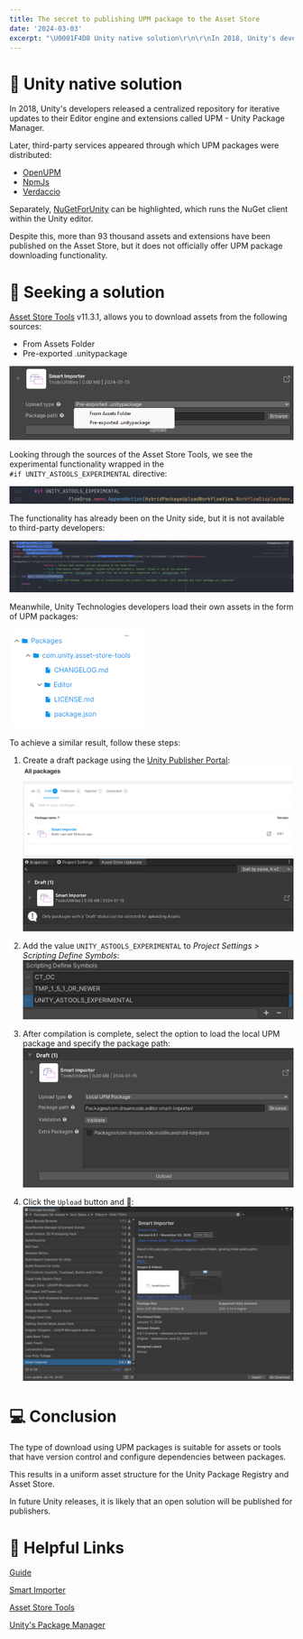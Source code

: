 ```yaml
---
title: The secret to publishing UPM package to the Asset Store
date: '2024-03-03'
excerpt: "\U0001F4D8 Unity native solution\r\n\r\nIn 2018, Unity's developers released a centralized repository for iterative updates to their Editor engine and extensions called UPM - Unity Package Manager.\r\n\r\nLater, t..."
---
```


# 📘 Unity native solution

In 2018, Unity's developers released a centralized repository for iterative updates to their Editor engine and extensions called UPM - Unity Package Manager.

Later, third-party services appeared through which UPM packages were distributed:

<ul>
  <li><a href="https://openupm.com/">OpenUPM</a></li>
  <li><a href="https://www.npmjs.com/">NpmJs</a></li>
  <li><a href="https://verdaccio.org/">Verdaccio</a></li>
</ul>

Separately, [NuGetForUnity](https://github.com/GlitchEnzo/NuGetForUnity) can be highlighted, which runs the NuGet client within the Unity editor.

Despite this, more than 93 thousand assets and extensions have been published on the Asset Store, but it does not officially offer UPM package downloading functionality.

# 🎯 Seeking a solution

[Asset Store Tools](https://assetstore.unity.com/packages/tools/utilities/asset-store-publishing-tools-115) v11.3.1, allows you to download assets from the following sources:

<ul>
  <li>From Assets Folder</li>
  <li>Pre-exported .unitypackage</li>
</ul>

![](/assets/img/posts/as-upload-type.png)

Looking through the sources of the Asset Store Tools, we see the experimental functionality wrapped in the<br>
 `#if UNITY_ASTOOLS_EXPERIMENTAL` directive:

![](/assets/img/posts/astools-experimental.png)

The functionality has already been on the Unity side, but it is not available to third-party developers:

![](/assets/img/posts/astools-ex-code.png)

Meanwhile, Unity Technologies developers load their own assets in the form of UPM packages:

![](/assets/img/posts/ast-folders.png)

To achieve a similar result, follow these steps:

1. Create a draft package using the [Unity Publisher Portal](https://publisher.unity.com/packages):
![](/assets/img/posts/pp-draft.png)
![](/assets/img/posts/asu-draft.png)

2. Add the value `UNITY_ASTOOLS_EXPERIMENTAL` to *Project Settings > Scripting Define Symbols*:
![](/assets/img/posts/ase-define.png)

3. After compilation is complete, select the option to load the local UPM package and specify the package path:
![](/assets/img/posts/upm-package-path.png)

4. Click the `Upload` button and 🎉:
![](/assets/img/posts/smart-importer-astore.png)

# 💻 Conclusion

The type of download using UPM packages is suitable for assets or tools that have version control and configure dependencies between packages.

This results in a uniform asset structure for the Unity Package Registry and Asset Store.

In future Unity releases, it is likely that an open solution will be published for publishers.

# 🎁 Helpful Links

[Guide](https://youtu.be/-W7BtzhHUpA)

[Smart Importer](https://github.com/dreamcodestudio/com.dreamcode.editor.smart-importer)

[Asset Store Tools](https://github.com/Unity-Technologies/com.unity.asset-store-tools)

[Unity's Package Manager](https://docs.unity3d.com/Manual/Packages.html)
